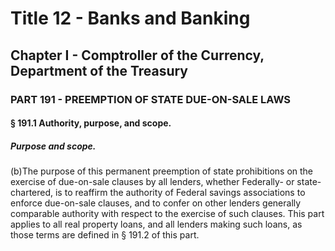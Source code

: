 
# Title 12 - Banks and Banking
## Chapter I - Comptroller of the Currency, Department of the Treasury
### PART 191 - PREEMPTION OF STATE DUE-ON-SALE LAWS
#### § 191.1 Authority, purpose, and scope.
##### Purpose and scope.

(b)The purpose of this permanent preemption of state prohibitions on the exercise of due-on-sale clauses by all lenders, whether Federally- or state-chartered, is to reaffirm the authority of Federal savings associations to enforce due-on-sale clauses, and to confer on other lenders generally comparable authority with respect to the exercise of such clauses. This part applies to all real property loans, and all lenders making such loans, as those terms are defined in § 191.2 of this part.

